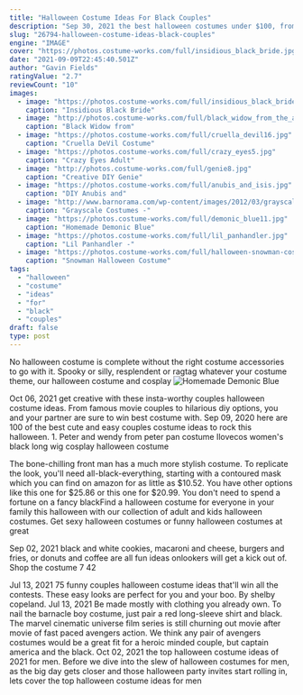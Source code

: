 ```yaml
---
title: "Halloween Costume Ideas For Black Couples"
description: "Sep 30, 2021 the best halloween costumes under $100, from jungle cruise to classic vampires. From tried-and-true skeletons and pirates to movie-inspired looks, we've rounded up cool and stylish ideas"
slug: "26794-halloween-costume-ideas-black-couples"
engine: "IMAGE"
cover: "https://photos.costume-works.com/full/insidious_black_bride.jpg"
date: "2021-09-09T22:45:40.501Z"
author: "Gavin Fields"
ratingValue: "2.7"
reviewCount: "10"
images:
  - image: "https://photos.costume-works.com/full/insidious_black_bride.jpg"
    caption: "Insidious Black Bride"
  - image: "http://photos.costume-works.com/full/black_widow_from_the_avengers.jpg"
    caption: "Black Widow from"
  - image: "https://photos.costume-works.com/full/cruella_devil16.jpg"
    caption: "Cruella DeVil Costume"
  - image: "https://photos.costume-works.com/full/crazy_eyes5.jpg"
    caption: "Crazy Eyes Adult"
  - image: "http://photos.costume-works.com/full/genie8.jpg"
    caption: "Creative DIY Genie"
  - image: "https://photos.costume-works.com/full/anubis_and_isis.jpg"
    caption: "DIY Anubis and"
  - image: "http://www.barnorama.com/wp-content/images/2012/03/grayscale_costumes/05-grayscale_costumes.jpg"
    caption: "Grayscale Costumes -"
  - image: "https://photos.costume-works.com/full/demonic_blue11.jpg"
    caption: "Homemade Demonic Blue"
  - image: "https://photos.costume-works.com/full/lil_panhandler.jpg"
    caption: "Lil Panhandler -"
  - image: "https://photos.costume-works.com/full/halloween-snowman-costume.jpg"
    caption: "Snowman Halloween Costume"
tags:
  - "halloween"
  - "costume"
  - "ideas"
  - "for"
  - "black"
  - "couples"
draft: false
type: post
---
```


No halloween costume is complete without the right costume accessories to go with it. Spooky or silly, resplendent or ragtag  whatever your costume theme, our halloween costume and cosplay
![Homemade Demonic Blue](https://photos.costume-works.com/full/demonic_blue11.jpg "Homemade Demonic Blue")

Oct 06, 2021 get creative with these insta-worthy couples halloween costume ideas. From famous movie couples to hilarious diy options, you and your partner are sure to win best costume with. Sep 09, 2020 here are 100 of the best cute and easy couples costume ideas to rock this halloween. 1. Peter and wendy from peter pan costume  Ilovecos women&#39;s black long wig cosplay halloween costume
<!--inArticleAds-->

<!--galleryOne-->

The bone-chilling front man has a much more stylish costume. To replicate the look, you'll need all-black-everything, starting with a contoured mask which you can find on amazon for as little as $10.52. You have other options like this one for $25.86 or this one for $20.99. You don't need to spend a fortune on a fancy blackFind a halloween costume for everyone in your family this halloween with our collection of adult and kids halloween costumes. Get sexy halloween costumes or funny halloween costumes at great
<!--inArticleAds-->

<!--galleryTwo-->

Sep 02, 2021 black and white cookies, macaroni and cheese, burgers and fries, or donuts and coffee are all fun ideas onlookers will get a kick out of. Shop the costume 7  42
<!--galleryThree-->

Jul 13, 2021 75 funny couples halloween costume ideas that'll win all the contests. These easy looks are perfect for you and your boo. By shelby copeland. Jul 13, 2021  Be made mostly with clothing you already own. To nail the barnacle boy costume, just pair a red long-sleeve shirt and black. The marvel cinematic universe film series is still churning out movie after movie of fast paced avengers action. We think any pair of avengers costumes would be a great fit for a heroic minded couple, but captain america and the black. Oct 02, 2021 the top halloween costume ideas of 2021 for men. Before we dive into the slew of halloween costumes for men, as the big day gets closer and those halloween party invites start rolling in, lets cover the top halloween costume ideas for men
